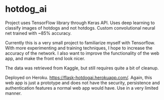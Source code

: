# hotdog_ai

Project uses TensorFlow library through Keras API. Uses deep learning to classify images of hotdogs and not hotdogs. Custom convolutional neural net trained with ~85% accuracy.

Currently this is a very small project to familiarize myself with Tensorflow. With more experimenting and training techniques, I hope to increase the accuracy of the network.
I also want to improve the functionality of the web app, and make the front end look nicer.

The data was retrieved from Kaggle, but still requires quite a bit of cleanup.

Deployed on Heroku. https://flask-hotdogai.herokuapp.com/. Again, this web app is just a prototype and does not have the security, persistence and authentication features a normal web app would have. Use in a very limited manner.
